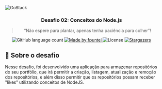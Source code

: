 <img alt="GoStack" src="https://storage.googleapis.com/golden-wind/bootcamp-gostack/header-desafios.png" />

<h3 align="center">
  Desafio 02: Conceitos do Node.js
</h3>

<blockquote align="center">“Não espere para plantar, apenas tenha paciência para colher”!</blockquote>

<p align="center">
  <img alt="GitHub language count" src="https://img.shields.io/github/languages/count/fpuntel/controlRepositoryNodeJS?color=%2304D361">

  <a href="https://rocketseat.com.br">
    <img alt="Made by fpuntel" src="https://img.shields.io/badge/made%20by-fpuntel-%2304D361">
  </a>

  <img alt="License" src="https://img.shields.io/badge/license-MIT-%2304D361">

  <a href="https://github.com/fpuntel/controlRepositoryNodeJS/stargazers">
    <img alt="Stargazers" src="https://img.shields.io/github/stars/fpuntel/controlRepositoryNodeJS?style=social?style=social">
  </a>
</p>

## :rocket: Sobre o desafio

Nesse desafio, foi desenvolvido uma aplicação para armazenar repositórios do seu portfólio, que irá permitir a criação, listagem, atualização e remoção dos repositórios, e além disso permitir que os repositórios possam receber "likes" utilizando conceitos de NodeJS.
